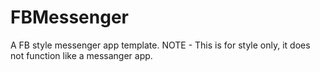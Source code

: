 # FBMessenger
A FB style messenger app template.
NOTE - This is for style only, it does not function like a messanger app.
